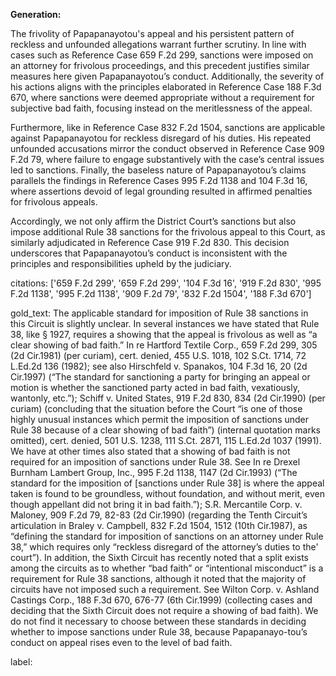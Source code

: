 **Generation:**

The frivolity of Papapanayotou's appeal and his persistent pattern of reckless and unfounded allegations warrant further scrutiny. In line with cases such as Reference Case 659 F.2d 299, sanctions were imposed on an attorney for frivolous proceedings, and this precedent justifies similar measures here given Papapanayotou’s conduct. Additionally, the severity of his actions aligns with the principles elaborated in Reference Case 188 F.3d 670, where sanctions were deemed appropriate without a requirement for subjective bad faith, focusing instead on the meritlessness of the appeal.

Furthermore, like in Reference Case 832 F.2d 1504, sanctions are applicable against Papapanayotou for reckless disregard of his duties. His repeated unfounded accusations mirror the conduct observed in Reference Case 909 F.2d 79, where failure to engage substantively with the case’s central issues led to sanctions. Finally, the baseless nature of Papapanayotou’s claims parallels the findings in Reference Cases 995 F.2d 1138 and 104 F.3d 16, where assertions devoid of legal grounding resulted in affirmed penalties for frivolous appeals.

Accordingly, we not only affirm the District Court’s sanctions but also impose additional Rule 38 sanctions for the frivolous appeal to this Court, as similarly adjudicated in Reference Case 919 F.2d 830. This decision underscores that Papapanayotou’s conduct is inconsistent with the principles and responsibilities upheld by the judiciary.

citations: ['659 F.2d 299', '659 F.2d 299', '104 F.3d 16', '919 F.2d 830', '995 F.2d 1138', '995 F.2d 1138', '909 F.2d 79', '832 F.2d 1504', '188 F.3d 670']

gold_text: The applicable standard for imposition of Rule 38 sanctions in this Circuit is slightly unclear. In several instances we have stated that Rule 38, like § 1927, requires a showing that the appeal is frivolous as well as “a clear showing of bad faith.” In re Hartford Textile Corp., 659 F.2d 299, 305 (2d Cir.1981) (per curiam), cert. denied, 455 U.S. 1018, 102 S.Ct. 1714, 72 L.Ed.2d 136 (1982); see also Hirschfeld v. Spanakos, 104 F.3d 16, 20 (2d Cir.1997) (“The standard for sanctioning a party for bringing an appeal or motion is whether the sanctioned party acted in bad faith, vexatiously, wantonly, etc.”); Schiff v. United States, 919 F.2d 830, 834 (2d Cir.1990) (per curiam) (concluding that the situation before the Court “is one of those highly unusual instances which permit the imposition of sanctions under Rule 38 because of a clear showing of bad faith”) (internal quotation marks omitted), cert. denied, 501 U.S. 1238, 111 S.Ct. 2871, 115 L.Ed.2d 1037 (1991). We have at other times also stated that a showing of bad faith is not required for an imposition of sanctions under Rule 38. See In re Drexel Burnham Lambert Group, Inc., 995 F.2d 1138, 1147 (2d Cir.1993) (“The standard for the imposition of [sanctions under Rule 38] is where the appeal taken is found to be groundless, without foundation, and without merit, even though appellant did not bring it in bad faith.”); S.R. Mercantile Corp. v. Maloney, 909 F.2d 79, 82-83 (2d Cir.1990) (regarding the Tenth Circuit’s articulation in Braley v. Campbell, 832 F.2d 1504, 1512 (10th Cir.1987), as “defining the standard for imposition of sanctions on an attorney under Rule 38,” which requires only “reckless disregard of the attorney’s duties to the' court”). In addition, the Sixth Circuit has recently noted that a split exists among the circuits as to whether “bad faith” or “intentional misconduct” is a requirement for Rule 38 sanctions, although it noted that the majority of circuits have not imposed such a requirement. See Wilton Corp. v. Ashland Castings Corp., 188 F.3d 670, 676-77 (6th Cir.1999) (collecting cases and deciding that the Sixth Circuit does not require a showing of bad faith). We do not find it necessary to choose between these standards in deciding whether to impose sanctions under Rule 38, because Papapanayo-tou’s conduct on appeal rises even to the level of bad faith.

label: 